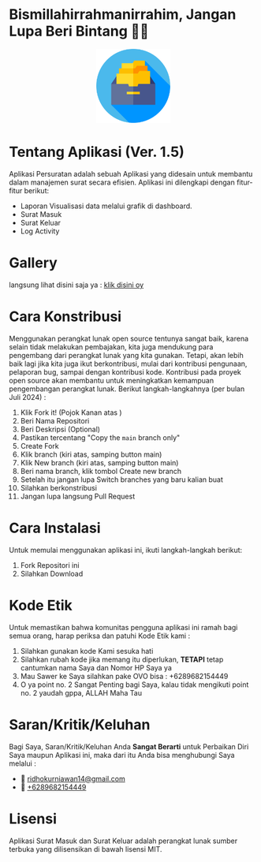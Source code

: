 <h1>Bismillahirrahmanirrahim, Jangan Lupa Beri Bintang 🚀🌟</h1>
<p align="center"><img src="public/img/grisasip.png" width="150" alt="Persuratan"></p>
<h1>Tentang Aplikasi (Ver. 1.5)</h1>
Aplikasi Persuratan adalah sebuah Aplikasi yang didesain untuk membantu dalam manajemen surat secara efisien. Aplikasi ini dilengkapi dengan fitur-fitur berikut:
<ul>
    <li>Laporan Visualisasi data melalui grafik di dashboard.</li>
    <li>Surat Masuk</li>
    <li>Surat Keluar</li>
    <li>Log Activity</li>
</ul>

<h1>Gallery</h1>
langsung lihat disini saja ya : <a target="_blank" href="https://blog.ridhokurniawan.com/2024/02/27/aplikasi-arsip-surat-masuk-dan-keluar/">klik disini oy</a>

<h1>Cara Konstribusi</h1>
Menggunakan perangkat lunak open source tentunya sangat baik, karena selain tidak melakukan pembajakan, kita juga mendukung para pengembang dari perangkat lunak yang kita gunakan. Tetapi, akan lebih baik lagi jika kita juga ikut berkontribusi, mulai dari kontribusi pengunaan, pelaporan bug, sampai dengan kontribusi kode. Kontribusi pada proyek open source akan membantu untuk meningkatkan kemampuan pengembangan perangkat lunak. Berikut langkah-langkahnya (per bulan Juli 2024) :
<ol>
    <li>Klik Fork it! (Pojok Kanan atas )</li>
    <li>Beri Nama Repositori</li>
    <li>Beri Deskripsi (Optional)</li>
    <li>Pastikan tercentang "Copy the <code>main</code> branch only"</li>
    <li>Create Fork</li>
    <li>Klik branch (kiri atas, samping button main)</li>
    <li>Klik New branch (kiri atas, samping button main)</li>
    <li>Beri nama branch, klik tombol Create new branch</li>
    <li>Setelah itu jangan lupa Switch branches yang baru kalian buat</li>
    <li>Silahkan berkonstribusi</li>
    <li>Jangan lupa langsung Pull Request</li>
</ol>

<h1>Cara Instalasi</h1>
Untuk memulai menggunakan aplikasi ini, ikuti langkah-langkah berikut:
<ol>
    <li>Fork Repositori ini</li>
    <li>Silahkan Download</li>
</ol>

<h1>Kode Etik</h1>
Untuk memastikan bahwa komunitas pengguna aplikasi ini ramah bagi semua orang, harap periksa dan patuhi Kode Etik kami :
<ol>
    <li>Silahkan gunakan kode Kami sesuka hati</li>
    <li>Silahkan rubah kode jika memang itu diperlukan, <b>TETAPI</b> tetap cantumkan nama Saya dan Nomor HP Saya ya</li>
    <li>Mau Sawer ke Saya silahkan pake OVO bisa : +6289682154449</li>
    <li>O ya point no. 2 Sangat Penting bagi Saya, kalau tidak mengikuti point no. 2 yaudah gppa, ALLAH Maha Tau</li>
</ol>

<h1>Saran/Kritik/Keluhan</h1>
Bagi Saya, Saran/Kritik/Keluhan Anda <b>Sangat Berarti</b> untuk Perbaikan Diri Saya maupun Aplikasi ini, maka dari itu Anda bisa menghubungi Saya melalui :
<ul>
    <li>📨 <a target="_blank" href='mailto:ridhokurniawan14@gmail.com'>ridhokurniawan14@gmail.com</a></li> 
    <li>📲 <a target="_blank" href='https://wa.me/+6289682154449'>+6289682154449</a></li>
</ul>
<h1>Lisensi</h1>
Aplikasi Surat Masuk dan Surat Keluar adalah perangkat lunak sumber terbuka yang dilisensikan di bawah lisensi MIT.
